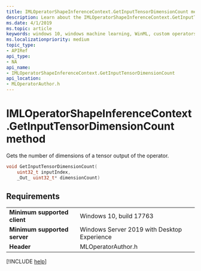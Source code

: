 ```yaml
---
title: IMLOperatorShapeInferenceContext.GetInputTensorDimensionCount method
description: Learn about the IMLOperatorShapeInferenceContext.GetInputTensorDimensionCount method. It gets the number of dimensions of a tensor output of the operator.
ms.date: 4/1/2019
ms.topic: article
keywords: windows 10, windows machine learning, WinML, custom operators, GetInputTensorDimensionCount
ms.localizationpriority: medium
topic_type:
- APIRef
api_type:
- NA
api_name:
- IMLOperatorShapeInferenceContext.GetInputTensorDimensionCount
api_location:
- MLOperatorAuthor.h
---
```


# IMLOperatorShapeInferenceContext.GetInputTensorDimensionCount method

Gets the number of dimensions of a tensor output of the operator.

```cpp
void GetInputTensorDimensionCount(
    uint32_t inputIndex,
    _Out_ uint32_t* dimensionCount)
```

## Requirements

| | |
|-|-|
| **Minimum supported client** | Windows 10, build 17763 |
| **Minimum supported server** | Windows Server 2019 with Desktop Experience |
| **Header** | MLOperatorAuthor.h |

[!INCLUDE [help](../../includes/get-help.md)]
